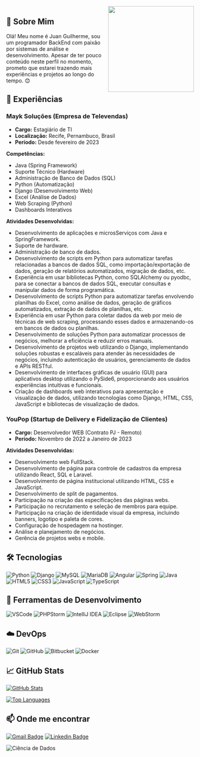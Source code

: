 <!-- Seu GIF de apresentação -->
<img align='right' src="https://media.giphy.com/media/M9gbBd9nbDrOTu1Mqx/giphy.gif" width="230">

## 👋 Sobre Mim

Olá! Meu nome é Juan Guilherme, sou um programador BackEnd com paixão por sistemas de análise e desenvolvimento. Apesar de ter pouco conteúdo neste perfil no momento, prometo que estarei trazendo mais experiências e projetos ao longo do tempo. 😊

## 💼 Experiências

### Mayk Soluções (Empresa de Televendas)

- **Cargo:** Estagiário de TI
- **Localização:** Recife, Pernambuco, Brasil
- **Período:** Desde fevereiro de 2023

**Competências:** 
- Java (Spring Framework)
- Suporte Técnico (Hardware)
- Administração de Banco de Dados (SQL)
- Python (Automatização)
- Django (Desenvolvimento Web)
- Excel (Análise de Dados)
- Web Scraping (Python)
- Dashboards Interativos

**Atividades Desenvolvidas:**
- Desenvolvimento de aplicações e microsServiços com Java e SpringFramework.
- Suporte de hardware.
- Administração de banco de dados.
- Desenvolvimento de scripts em Python para automatizar tarefas relacionadas a bancos de dados SQL, como importação/exportação de dados, geração de relatórios automatizados, migração de dados, etc.
- Experiência em usar bibliotecas Python, como SQLAlchemy ou pyodbc, para se conectar a bancos de dados SQL, executar consultas e manipular dados de forma programática.
- Desenvolvimento de scripts Python para automatizar tarefas envolvendo planilhas do Excel, como análise de dados, geração de gráficos automatizados, extração de dados de planilhas, etc.
- Experiência em usar Python para coletar dados da web por meio de técnicas de web scraping, processando esses dados e armazenando-os em bancos de dados ou planilhas.
- Desenvolvimento de soluções Python para automatizar processos de negócios, melhorar a eficiência e reduzir erros manuais.
- Desenvolvimento de projetos web utilizando o Django, implementando soluções robustas e escaláveis para atender às necessidades de negócios, incluindo autenticação de usuários, gerenciamento de dados e APIs RESTful.
- Desenvolvimento de interfaces gráficas de usuário (GUI) para aplicativos desktop utilizando o PySide6, proporcionando aos usuários experiências intuitivas e funcionais.
- Criação de dashboards web interativos para apresentação e visualização de dados, utilizando tecnologias como Django, HTML, CSS, JavaScript e bibliotecas de visualização de dados.

### YouPop (Startup de Delivery e Fidelização de Clientes)

- **Cargo:** Desenvolvedor WEB (Contrato PJ - Remoto)
- **Período:** Novembro de 2022 a Janeiro de 2023

**Atividades Desenvolvidas:**
- Desenvolvimento web FullStack.
- Desenvolvimento de página para controle de cadastros da empresa utilizando React, SQL e Laravel.
- Desenvolvimento de página institucional utilizando HTML, CSS e JavaScript.
- Desenvolvimento de split de pagamentos.
- Participação na criação das especificações das páginas webs.
- Participação no recrutamento e seleção de membros para equipe.
- Participação na criação de identidade visual da empresa, incluindo banners, logotipo e paleta de cores.
- Configuração de hospedagem na hostinger.
- Análise e planejamento de negócios.
- Gerência de projetos webs e mobile.

## 🛠️ Tecnologias

![Python](https://img.shields.io/badge/Python-%2314354C.svg?style=for-the-badge&logo=python&logoColor=white)
![Django](https://img.shields.io/badge/Django-%23092E20.svg?style=for-the-badge&logo=django&logoColor=white)
![MySQL](https://img.shields.io/badge/mysql-%2300f.svg?style=for-the-badge&logo=mysql&logoColor=white)
![MariaDB](https://img.shields.io/badge/MariaDB-003545?style=for-the-badge&logo=mariadb&logoColor=white)
![Angular](https://img.shields.io/badge/angular-%23DD0031.svg?style=for-the-badge&logo=angular&logoColor=white)
![Spring](https://img.shields.io/badge/spring-%236DB33F.svg?style=for-the-badge&logo=spring&logoColor=white)
![Java](https://img.shields.io/badge/java-%23ED8B00.svg?style=for-the-badge&logo=java&logoColor=white)
![HTML5](https://img.shields.io/badge/html5-%23E34F26.svg?style=for-the-badge&logo=html5&logoColor=white)
![CSS3](https://img.shields.io/badge/css3-%231572B6.svg?style=for-the-badge&logo=css3&logoColor=white)
![JavaScript](https://img.shields.io/badge/JavaScript-323330?style=for-the-badge&logo=javascript&logoColor=F7DF1E)
![TypeScript](https://img.shields.io/badge/typescript-%23007ACC.svg?style=for-the-badge&logo=typescript&logoColor=white)

## 🧰 Ferramentas de Desenvolvimento

![VSCode](https://img.shields.io/badge/VSCode-0078D4?style=for-the-badge&logo=visual%20studio%20code&logoColor=white)
![PHPStorm](http://img.shields.io/badge/-PHPStorm-181717?style=for-the-badge&logo=phpstorm&logoColor=white)
![IntelliJ IDEA](https://img.shields.io/badge/IntelliJ_IDEA-000000.svg?style=for-the-badge&logo=intellij-idea&logoColor=white)
![Eclipse](https://img.shields.io/badge/Eclipse-2C2255?style=for-the-badge&logo=eclipse&logoColor=white)
![WebStorm](https://img.shields.io/badge/WebStorm-000000?style=for-the-badge&logo=WebStorm&logoColor=white)

## ☁️ DevOps

![Git](https://img.shields.io/badge/-Git-333333?style=flat&logo=git)
![GitHub](https://img.shields.io/badge/-GitHub-333333?style=flat&logo=github)
![Bitbucket](https://img.shields.io/badge/-Bitbucket-333333?style=flat&logo=bitbucket)
![Docker](https://img.shields.io/badge/-Docker-333333?style=flat&logo=docker)

## 📈 GitHub Stats

[![GitHub Stats](https://github-readme-stats.vercel.app/api?username=juannaee&theme=tokyonight&show_icons=true)](https://github.com/anuraghazra/github-readme-stats)

[![Top Languages](https://github-readme-stats.vercel.app/api/top-langs/?username=juannaee&hide=html&layout=compact&theme=tokyonight)](https://github.com/anuraghazra/github-readme-stats)

## 📫 Onde me encontrar

<p align="left">
  
  [![Gmail Badge](https://img.shields.io/badge/-juangsilvalemos@gmail.com-c14438?style=flat-square&logo=Gmail&logoColor=white&link=mailto:juangsilvalemos@gmail.com)](mailto:juangsilvalemos@gmail.com)
  [![Linkedin Badge](https://img.shields.io/badge/-JuanGuilherme-blue?style=flat-square&logo=Linkedin&logoColor=white&link=https://www.linkedin.com/in/juan-guilherme-silva-lemos-40b516244/)](https://www.linkedin.com/in/juan-guilherme-silva-lemos-40b516244/)
  
</p>

![Ciência de Dados](https://media.giphy.com/media/3oKIPnAiaMCws8nOsE/giphy.gif)

